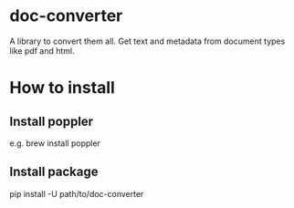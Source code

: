 # doc-converter

A library to convert them all. Get text and metadata from document types like pdf and html.

# How to install

## Install poppler
e.g. brew install  poppler

## Install package
pip install -U path/to/doc-converter
